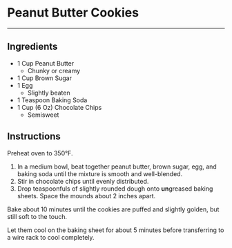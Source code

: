 # Peanut Butter Cookies
---
## Ingredients
- 1 Cup Peanut Butter
  - Chunky or creamy
- 1 Cup Brown Sugar
- 1 Egg
  - Slightly beaten
- 1 Teaspoon Baking Soda
- 1 Cup (6 Oz) Chocolate Chips
  - Semisweet

## Instructions
Preheat oven to 350°F.

1. In a medium bowl, beat together peanut butter, brown sugar, egg, and baking soda until the mixture is smooth and well-blended.
2. Stir in chocolate chips until evenly distributed.
3. Drop teaspoonfuls of slightly rounded dough onto **un**greased baking sheets. Space the mounds about 2 inches apart.

Bake about 10 minutes until the cookies are puffed and slightly golden, but still soft to the touch.

Let them cool on the baking sheet for about 5 minutes before transferring to a wire rack to cool completely.
